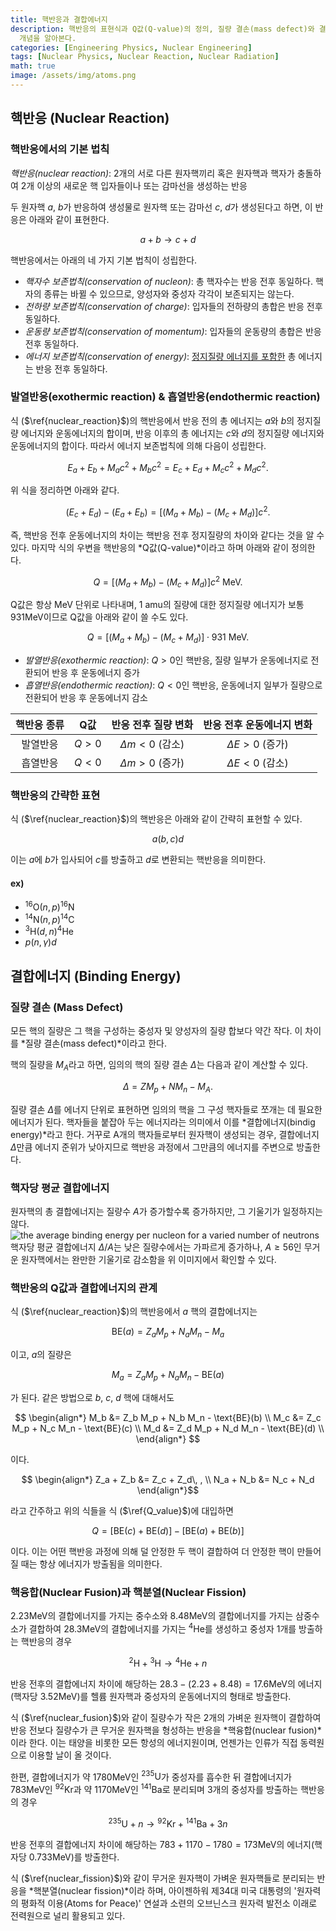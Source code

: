 ```yaml
---
title: 핵반응과 결합에너지
description: 핵반응의 표현식과 Q값(Q-value)의 정의, 질량 결손(mass defect)와 결합에너지(binding energy)의
  개념을 알아본다.
categories: [Engineering Physics, Nuclear Engineering]
tags: [Nuclear Physics, Nuclear Reaction, Nuclear Radiation]
math: true
image: /assets/img/atoms.png
---
```

## 핵반응 (Nuclear Reaction)
### 핵반응에서의 기본 법칙
*핵반응(nuclear reaction)*: 2개의 서로 다른 원자핵끼리 혹은 원자핵과 핵자가 충돌하여 2개 이상의 새로운 핵 입자들이나 또는 감마선을 생성하는 반응

두 원자핵 $a$, $b$가 반응하여 생성물로 원자핵 또는 감마선 $c$, $d$가 생성된다고 하면, 이 반응은 아래와 같이 표현한다.

$$ a + b \rightarrow c + d \tag{1} \label{nuclear_reaction}$$

핵반응에서는 아래의 네 가지 기본 법칙이 성립한다.

- *핵자수 보존법칙(conservation of nucleon)*: 총 핵자수는 반응 전후 동일하다. 핵자의 종류는 바뀔 수 있으므로, 양성자와 중성자 각각이 보존되지는 않는다.
- *전하량 보존법칙(conservation of charge)*: 입자들의 전하량의 총합은 반응 전후 동일하다.
- *운동량 보존법칙(conservation of momentum)*: 입자들의 운동량의 총합은 반응 전후 동일하다.
- *에너지 보존법칙(conservation of energy)*: <u>정지질량 에너지를 포함한</u> 총 에너지는 반응 전후 동일하다.

### 발열반응(exothermic reaction) & 흡열반응(endothermic reaction)
식 ($\ref{nuclear_reaction}$)의 핵반응에서 반응 전의 총 에너지는 $a$와 $b$의 정지질량 에너지와 운동에너지의 합이며, 반응 이후의 총 에너지는 $c$와 $d$의 정지질량 에너지와 운동에너지의 합이다. 따라서 에너지 보존법칙에 의해 다음이 성립한다.

$$ E_a + E_b + M_a c^2 + M_b c^2 = E_c + E_d + M_c c^2 + M_d c^2. $$

위 식을 정리하면 아래와 같다.

$$ (E_c + E_d) - (E_a + E_b) = [(M_a + M_b) - (M_c + M_d)]c^2. $$

즉, 핵반응 전후 운동에너지의 차이는 핵반응 전후 정지질량의 차이와 같다는 것을 알 수 있다.
마지막 식의 우변을 핵반응의 *Q값(Q-value)*이라고 하며 아래와 같이 정의한다.

$$ Q = [(M_a + M_b) - (M_c + M_d)]c^2 \ \text{MeV}.\tag{2} \label{Q_value} $$

Q값은 항상 MeV 단위로 나타내며, 1 amu의 질량에 대한 정지질량 에너지가 보통 931MeV이므로 Q값을 아래와 같이 쓸 수도 있다.

$$ Q = [(M_a + M_b) - (M_c + M_d)]\cdot 931 \ \text{MeV}.\tag{3} $$

- *발열반응(exothermic reaction)*: $Q>0$인 핵반응, 질량 일부가 운동에너지로 전환되어 반응 후 운동에너지 증가
- *흡열반응(endothermic reaction)*: $Q<0$인 핵반응, 운동에너지 일부가 질량으로 전환되어 반응 후 운동에너지 감소

| 핵반응 종류 | Q값 | 반응 전후 질량 변화 | 반응 전후 운동에너지 변화 |
| :---: | :---: | :---: | :---: |
| 발열반응 | $Q>0$ | $\Delta m<0$ (감소) | $\Delta E>0$ (증가) |
| 흡열반응 | $Q<0$ | $\Delta m>0$ (증가) | $\Delta E<0$ (감소) |

### 핵반응의 간략한 표현
식 ($\ref{nuclear_reaction}$)의 핵반응은 아래와 같이 간략히 표현할 수 있다.

$$ a(b, c)d $$

이는 $a$에 $b$가 입사되어 $c$를 방출하고 $d$로 변환되는 핵반응을 의미한다.

#### ex)
- $^{16} \text{O}(n,p)^{16}\text{N}$
- $^{14} \text{N}(n,p)^{14}\text{C}$
- $^{3} \text{H}(d,n)^{4}\text{He}$
- $p(n,\gamma)d$

## 결합에너지 (Binding Energy)
### 질량 결손 (Mass Defect)
모든 핵의 질량은 그 핵을 구성하는 중성자 및 양성자의 질량 합보다 약간 작다. 이 차이를 *질량 결손(mass defect)*이라고 한다.

핵의 질량을 $M_A$라고 하면, 임의의 핵의 질량 결손 $\Delta$는 다음과 같이 계산할 수 있다.

$$ \Delta = ZM_p + NM_n - M_A. $$

질량 결손 $\Delta$를 에너지 단위로 표현하면 임의의 핵을 그 구성 핵자들로 쪼개는 데 필요한 에너지가 된다. 핵자들을 붙잡아 두는 에너지라는 의미에서 이를 *결합에너지(bindig energy)*라고 한다. 거꾸로 A개의 핵자들로부터 원자핵이 생성되는 경우, 결합에너지 $\Delta$만큼 에너지 준위가 낮아지므로 핵반응 과정에서 그만큼의 에너지를 주변으로 방출한다.

### 핵자당 평균 결합에너지
원자핵의 총 결합에너지는 질량수 $A$가 증가할수록 증가하지만, 그 기울기가 일정하지는 않다.  
![the average binding energy per nucleon for a varied number of neutrons](https://upload.wikimedia.org/wikipedia/commons/5/53/Binding_energy_curve_-_common_isotopes.svg)  
핵자당 평균 결합에너지 $\Delta/A$는 낮은 질량수에서는 가파르게 증가하나, $A\geq56$인 무거운 원자핵에서는 완만한 기울기로 감소함을 위 이미지에서 확인할 수 있다.

### 핵반응의 Q값과 결합에너지의 관계
식 ($\ref{nuclear_reaction}$)의 핵반응에서 $a$ 핵의 결합에너지는 

$$ \text{BE}(a) = Z_a M_p + N_a M_n - M_a $$

이고, $a$의 질량은

$$ M_a = Z_a M_p + N_a M_n - \text{BE}(a) $$

가 된다. 같은 방법으로 $b$, $c$, $d$ 핵에 대해서도

$$ \begin{align*}
M_b &= Z_b M_p + N_b M_n - \text{BE}(b) \\
M_c &= Z_c M_p + N_c M_n - \text{BE}(c) \\
M_d &= Z_d M_p + N_d M_n - \text{BE}(d) \\
\end{align*} $$

이다.

$$ \begin{align*}
Z_a + Z_b &= Z_c + Z_d\, , \\
N_a + N_b &= N_c + N_d
\end{align*}$$

라고 간주하고 위의 식들을 식 ($\ref{Q_value}$)에 대입하면

$$ Q = [\text{BE}(c) + \text{BE}(d)] - [\text{BE}(a) + \text{BE}(b)] $$

이다. 이는 어떤 핵반응 과정에 의해 덜 안정한 두 핵이 결합하여 더 안정한 핵이 만들어질 때는 항상 에너지가 방출됨을 의미한다.

### 핵융합(Nuclear Fusion)과 핵분열(Nuclear Fission)
$2.23\text{MeV}$의 결합에너지를 가지는 중수소와 $8.48\text{MeV}$의 결합에너지를 가지는 삼중수소가 결합하여 $28.3\text{MeV}$의 결합에너지를 가지는 $^4\text{He}$를 생성하고 중성자 1개를 방출하는 핵반응의 경우

$$ ^2\text{H} + {^3\text{H}} \rightarrow {^4\text{He}} + n \tag{4} \label{nuclear_fusion}$$

반응 전후의 결합에너지 차이에 해당하는 $28.3-(2.23+8.48)=17.6\text{MeV}$의 에너지(핵자당 $3.52\text{MeV}$)를 헬륨 원자핵과 중성자의 운동에너지의 형태로 방출한다.

식 ($\ref{nuclear_fusion}$)와 같이 질량수가 작은 2개의 가벼운 원자핵이 결합하여 반응 전보다 질량수가 큰 무거운 원자핵을 형성하는 반응을 *핵융합(nuclear fusion)*이라 한다. 이는 태양을 비롯한 모든 항성의 에너지원이며, 언젠가는 인류가 직접 동력원으로 이용할 날이 올 것이다.

한편, 결합에너지가 약 $1780\text{MeV}$인 $^{235}\text{U}$가 중성자를 흡수한 뒤 결합에너지가 $783\text{MeV}$인 $^{92}\text{Kr}$과 약 $1170\text{MeV}$인 $^{141}\text{Ba}$로 분리되며 3개의 중성자를 방출하는 핵반응의 경우

$$ {^{235}\text{U}} + n \rightarrow {^{92}\text{Kr}} + {^{141}\text{Ba}} + 3n \tag{5} \label{nuclear_fission}$$

반응 전후의 결합에너지 차이에 해당하는 $783+1170-1780=173\text{MeV}$의 에너지(핵자당 $0.733\text{MeV}$)를 방출한다.

식 ($\ref{nuclear_fission}$)와 같이 무거운 원자핵이 가벼운 원자핵들로 분리되는 반응을 *핵분열(nuclear fission)*이라 하며, 아이젠하워 제34대 미국 대통령의 '원자력의 평화적 이용(Atoms for Peace)' 연설과 소련의 오브닌스크 원자력 발전소 이래로 전력원으로 널리 활용되고 있다.
